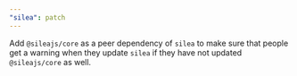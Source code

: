 ```yaml
---
"silea": patch
---
```


Add `@sileajs/core` as a peer dependency of `silea` to make sure that people get a warning when they update `silea` if they have not updated `@sileajs/core` as well.
